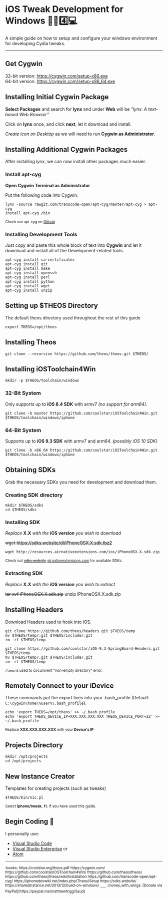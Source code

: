 # iOS Tweak Development for Windows :iphone::memo::four::computer:
A simple guide on how to setup and configure your windows environment for developing Cydia tweaks.

---

## Get Cygwin 
	
32-bit version: https://cygwin.com/setup-x86.exe  
64-bit version: https://cygwin.com/setup-x86_64.exe  


## Installing Initial Cygwin Package
**Select Packages** and search for **lynx** and under **Web** will be *"lynx: A text-based Web Browser"*

Click on **lynx** once, and click **next**, let it download and install.

*Create icon on Desktop* as we will need to run **Cygwin as Administrator**.


## Installing Additional Cygwin Packages  
After installing *lynx*, we can now install other packages much easier.


### Install apt-cyg

**Open Cygwin Terminal as Administrator**

Put the following code into Cygwin.

	lynx -source rawgit.com/transcode-open/apt-cyg/master/apt-cyg > apt-cyg  
	install apt-cyg /bin  
	
<sup>Check out apt-cyg on [Github](https://github.com/transcode-open/apt-cyg)</sup>


### Installing Development Tools
Just copy and paste this whole block of text into **Cygwin** and let it download and install all of the Development-related tools.  
	
	apt-cyg install ca-certificates 
	apt-cyg install git  
	apt-cyg install make  
	apt-cyg install openssh  
	apt-cyg install perl  
	apt-cyg install python  
	apt-cyg install wget  
	apt-cyg install unzip	


## Setting up $THEOS Directory
The default theos directory used throughout the rest of this guide

	export THEOS=/opt/theos

## Installing Theos
	
	git clone --recursive https://github.com/theos/theos.git $THEOS/


## Installing iOSToolchain4Win

	mkdir -p $THEOS/toolchain/windows  

### 32-Bit System
Only supports up to **iOS 8.4 SDK** with armv7 *(no support for arm64)*.
	
	git clone -b master https://github.com/coolstar/iOSToolchain4Win.git $THEOS/toolchain/windows/iphone  

### 64-Bit System
Supports up to **iOS 9.3 SDK** with armv7 and arm64. *(possibly iOS 10 SDK)*
	
	git clone -b x86_64 https://github.com/coolstar/iOSToolchain4Win.git $THEOS/toolchain/windows/iphone  


## Obtaining SDKs
Grab the necessary SDKs you need for development and download them.

### Creating SDK directory
	
	mkdir $THEOS/sdks  
	cd $THEOS/sdks  

### Installing SDK
*Replace* **X.X** *with the* **iOS version** *you wish to download*
	
~~wget https://sdks.website/dl/iPhoneOSX.X.sdk.tbz2~~

	wget http://resources.airnativeextensions.com/ios/iPhoneOSX.X.sdk.zip
	
<sup>Check out ~~[sdks.website](https://sdks.website)~~ [airnativeextensions.com](http://resources.airnativeextensions.com/ios/) for available SDKs.</sup>

### Extracting SDK
*Replace* **X.X** *with the* **iOS version** *you wish to extract*
	
~~tar xvf iPhoneOSX.X.sdk.zip~~
	unzip iPhoneOSX.X.sdk.zip


## Installing Headers
Download Headers used to hook into iOS.  
	
	git clone https://github.com/theos/headers.git $THEOS/temp  
	mv $THEOS/temp/.git $THEOS/include/.git  
	rm -rf $THEOS/temp  
	  
	git clone https://github.com/coolstar/iOS-9.3-SpringBoard-Headers.git $THEOS/temp  
	mv $THEOS/temp/.git $THEOS/include/.git  
	rm -rf $THEOS/temp  

<sup>`/temp` is used to circumvent "non-empty directory" error.</sup>


## Remotely Connect to your iDevice
These commands put the export lines into your .bash_profile (Default: `C:\cygwin\home\%user%\.bash_profile`).  
	
	echo 'export THEOS=/opt/theos' >> ~/.bash_profile  
	echo 'export THEOS_DEVICE_IP=XXX.XXX.XXX.XXX THEOS_DEVICE_PORT=22' >> ~/.bash_profile  
	
<sup>Replace **XXX.XXX.XXX.XXX** with your **Device's IP**</sup>


## Projects Directory
	
	mkdir /opt/projects  
	cd /opt/projects  


## New Instance Creator
Templates for creating projects (such as tweaks)
	
	$THEOS/bin/nic.pl  

<sup>Select **iphone/tweak**, **11.** if you have used this guide.</sup>

## Begin Coding :page_facing_up:
I personally use:  
* [Visual Studio Code](https://www.visualstudio.com/products/code-vs)  
* [Visual Studio Enterprise](https://www.visualstudio.com/products/visual-studio-enterprise-vs) or  
* [Atom](https://atom.io/)  

--- 
<sup>
:books:		
https://coolstar.org/theos.pdf  
https://cygwin.com/  
https://github.com/coolstar/iOSToolchain4Win/  
https://github.com/theos/theos/  
https://github.com/theos/theos/wiki/Installation  
https://github.com/transcode-open/apt-cyg/  
https://iphonedevwiki.net/index.php/Theos/Setup  
https://sdks.website/  
https://sharedinstance.net/2013/12/build-on-windows/  
</sup>
---
<sup>
:money_with_wings:  
[Donate via PayPal](https://paypal.me/matthewtrigg/5aud)  
</sup>
